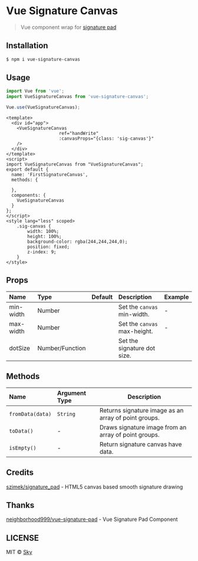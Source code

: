 # Vue Signature Canvas

> Vue component wrap for [signature pad](https://github.com/szimek/signature_pad)

## Installation

```sh
$ npm i vue-signature-canvas
```

## Usage

```js
import Vue from 'vue';
import VueSignatureCanvas from 'vue-signature-canvas';

Vue.use(VueSignatureCanvas);
```

```vue
<template>
  <div id="app">
    <VueSignatureCanvas
                    ref="handWrite"
                    :canvasProps="{class: 'sig-canvas'}"
    />
  </div>
</template>
<script>
import VueSignatureCanvas from "VueSignatureCanvas";
export default {
  name: 'FirstSignatureCanvas',
  methods: {
    
  },
  components: {
    VueSignatureCanvas
  }
};
</script>
<style lang="less" scoped>
    .sig-canvas {
        width: 100%;
        height: 100%;
        background-color: rgba(244,244,244,0);
        position: fixed;
        z-index: 9;
    }
</style>
```


## Props

| Name        | Type   | Default                                                                                                 | Description                              | Example                                                                                                                         |
| :---------- | :----- | :------------------------------------------------------------------------------------------------------ | :--------------------------------------- | :------------------------------------------------------------------------------------------------------------------------------ |
| min-width       | Number |                                                                                                 | Set the `canvas` min-width.                     | -                                                                                                                               |
| max-width      | Number |                                                                                                   | Set the `canvas` max-height.                    | -                                                                                                                               |
| dotSize     | Number/Function | | Set the signature dot size.           |                     |

## Methods

| Name                                   | Argument Type                | Description                                                                 |
| :------------------------------------- | :--------------------------- | --------------------------------------------------------------------------- |
| `fromData(data)`                       | `String`                     | Returns signature image as an array of point groups.                        |
| `toData()`                             | -                            | Draws signature image from an array of point groups.                        |
| `isEmpty()`                            | -                            | Return signature canvas have data.                                          |

## Credits

[szimek/signature_pad](https://github.com/szimek/signature_pad) - HTML5 canvas based smooth signature drawing

## Thanks

[neighborhood999/vue-signature-pad](https://github.com/neighborhood999/vue-signature-pad) - Vue Signature Pad Component

## LICENSE

MIT © [Sky](https://github.com/YYN_MR/)
